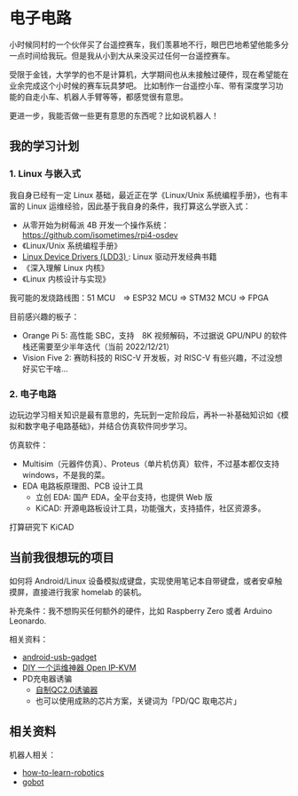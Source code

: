 # 电子电路

小时候同村的一个伙伴买了台遥控赛车，我们羡慕地不行，眼巴巴地希望他能多分一点时间给我玩。但是我从小到大从来没买过任何一台遥控赛车。

受限于金钱，大学学的也不是计算机，大学期间也从未接触过硬件，现在希望能在业余完成这个小时候的赛车玩具梦吧。
比如制作一台遥控小车、带有深度学习功能的自走小车、机器人手臂等等，都感觉很有意思。

更进一步，我能否做一些更有意思的东西呢？比如说机器人！


## 我的学习计划

### 1. Linux 与嵌入式

我自身已经有一定 Linux 基础，最近正在学《Linux/Unix 系统编程手册》，也有丰富的 Linux 运维经验，因此基于我自身的条件，我打算这么学嵌入式：

- 从零开始为树莓派 4B 开发一个操作系统：https://github.com/isometimes/rpi4-osdev
- 《Linux/Unix 系统编程手册》
- [Linux Device Drivers (LDD3) ](https://github.com/d0u9/Linux-Device-Driver): Linux 驱动开发经典书籍
- 《深入理解 Linux 内核》
- 《Linux 内核设计与实现》

我可能的发烧路线图：51 MCU　=> ESP32 MCU => STM32 MCU => FPGA

目前感兴趣的板子：

- Orange Pi 5: 高性能 SBC，支持　8K 视频解码，不过据说 GPU/NPU 的软件栈还需要至少半年迭代（当前 2022/12/21）
- Vision Five 2: 赛昉科技的 RISC-V 开发板，对 RISC-V 有些兴趣，不过没想好买它干啥...

### 2. 电子电路

边玩边学习相关知识是最有意思的，先玩到一定阶段后，再补一补基础知识如《模拟和数字电子电路基础》，并结合仿真软件同步学习。

仿真软件：

- Multisim（元器件仿真）、Proteus（单片机仿真）软件，不过基本都仅支持 windows，不是我的菜。
- EDA 电路板原理图、PCB 设计工具
  - 立创 EDA: 国产 EDA，全平台支持，也提供 Web 版
  - KiCAD: 开源电路板设计工具，功能强大，支持插件，社区资源多。

打算研究下 KiCAD

## 当前我很想玩的项目

如何将 Android/Linux 设备模拟成键盘，实现使用笔记本自带键盘，或者安卓触摸屏，直接进行我家 homelab 的装机。

补充条件：我不想购买任何额外的硬件，比如 Raspberry Zero 或者 Arduino Leonardo.

相关资料：

- [android-usb-gadget](https://github.com/tejado/android-usb-gadget)
- [DIY 一个运维神器 Open IP-KVM](https://zhuanlan.zhihu.com/p/578602475)
- PD充电器诱骗
  - [自制QC2.0诱骗器](https://yuanze.wang/posts/qc2-0-adapter/)
  - 也可以使用成熟的芯片方案，关键词为「PD/QC 取电芯片」

## 相关资料

机器人相关：

- [how-to-learn-robotics](https://github.com/qqfly/how-to-learn-robotics)
- [gobot](https://github.com/hybridgroup/gobot)




